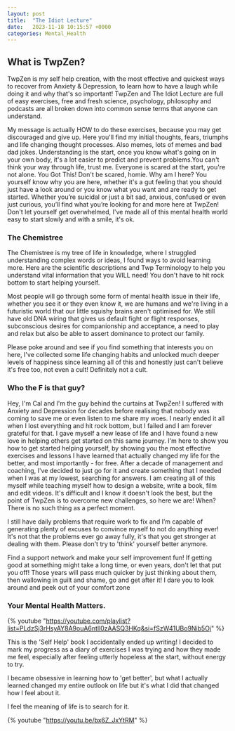 ```yaml
---
layout: post
title:  "The Idiot Lecture"
date:   2023-11-18 10:15:57 +0000
categories: Mental_Health
---
```


## What is TwpZen?
TwpZen is my self help creation, with the most effective and quickest ways to recover from Anxiety & Depression, to learn how to have a laugh while doing it and why that's so important! TwpZen and The Idiot Lecture are full of easy exercises, free and fresh science, psychology, philosophy and podcasts are all broken down into common sense terms that anyone can understand.

My message is actually HOW to do these exercises, because you may get discouraged and give up. Here you'll find my initial thoughts, fears, triumphs and life changing thought processes. Also memes, lots of memes and bad dad jokes.
Understanding is the start, once you know what's going on in your own body, it's a lot easier to predict and prevent problems.You can't think your way through life, trust me. Everyone is scared at the start, you're not alone.
You Got This!
Don't be scared, homie.
Why am I here?
You yourself know why you are here, whether it's a gut feeling that you should just have a look around or you know what you want and are ready to get started.
Whether you’re suicidal or just a bit sad, anxious, confused or even just curious, you’ll find what you’re looking for and more here at TwpZen!
Don't let yourself get overwhelmed, I've made all of this mental health world easy to start slowly and with a smile, it's ok.

### The Chemistree

The Chemistree is my tree of life in knowledge, where I struggled understanding complex words or ideas, I found ways to avoid learning more.
Here are the scientific descriptions and Twp Terminology to help you understand vital information that you WILL need!
You don't have to hit rock bottom to start helping yourself.

Most people will go through some form of mental health issue in their life, whether you see it or they even know it, we are humans and we're living in a futuristic world that our little squishy brains aren't optimised for. We still have old DNA wiring that gives us default fight or flight responses, subconscious desires for companionship and acceptance, a need to play and relax but also be able to assert dominance to protect our family.

Please poke around and see if you find something that interests you on here, I've collected some life changing habits and unlocked much deeper levels of happiness since learning all of this and honestly just can't believe it's free too, not even a cult!
Definitely not a cult.

### Who the F is that guy?
Hey, I'm Cal and I'm the guy behind the curtains at TwpZen!
I suffered with Anxiety and Depression for decades before realising that nobody was coming to save me or even listen to me share my woes. I nearly ended it all when I lost everything and hit rock bottom, but I failed and I am forever grateful for that. I gave myself a new lease of life and I have found a new love in helping others get started on this same journey.
I'm here to show you how to get started helping yourself, by showing you the most effective exercises and lessons I have learned that actually changed my life for the better, and most importantly - for free.
After a decade of management and coaching, I've decided to just go for it and create something that I needed when I was at my lowest, searching for answers. I am creating all of this myself while teaching myself how to design a website, write a book, film and edit videos.
It's difficult and I know it doesn't look the best, but the point of TwpZen is to overcome new challenges, so here we are!
When?
There is no such thing as a perfect moment.

I still have daily problems that require work to fix and I’m capable of generating plenty of  excuses to convince myself to not do anything ever!
It's not that the problems ever go away fully, it's that you get stronger at dealing with them.
Please don't try to 'think' yourself better anymore.

Find a support network and make your self improvement fun!
If getting good at something might take a long time, or even years, don't let that put you off! Those years will pass much quicker by just thinking about them, then wallowing in guilt and shame, go and get after it!
I dare you to look around and peek out of your comfort zone

### Your Mental Health Matters.
{% youtube "https://youtube.com/playlist?list=PLdzSj3rHsyAY8A9ouA6ntll0zAASQ3HKq&si=fSzW41UBo9Nib5Oj" %}



This is the 'Self Help' book I accidentally ended up writing!
I decided to mark my progress as a diary of exercises I was trying and how they made me feel, especially after feeling utterly hopeless at the start, without energy to try.

I became obsessive in learning how to 'get better', but what I actually learned changed my entire outlook on life but it's what I did that changed how I feel about it.

I feel the meaning of life is to search for it.

{% youtube "https://youtu.be/bx6Z_JxYtRM" %}
